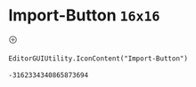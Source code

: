 # Import-Button `16x16`
<img src="/img/Import-Button.png" width=16 height=16>

``` CSharp
EditorGUIUtility.IconContent("Import-Button")
```
```
-3162334340865873694
```

